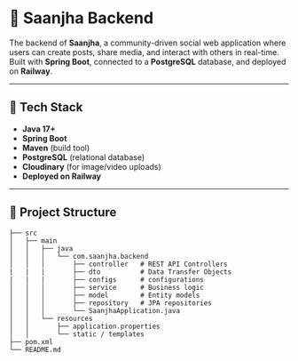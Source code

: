 # 🧠 Saanjha Backend

The backend of **Saanjha**, a community-driven social web application where users can create posts, share media, and interact with others in real-time. Built with **Spring Boot**, connected to a **PostgreSQL** database, and deployed on **Railway**.

---

## 🔧 Tech Stack

- **Java 17+**
- **Spring Boot**
- **Maven** (build tool)
- **PostgreSQL** (relational database)
- **Cloudinary** (for image/video uploads)
- **Deployed on Railway**

---

## 📁 Project Structure

```
├── src
│   ├── main
│   │   ├── java
│   │   │   └── com.saanjha.backend
│   │   │       ├── controller   # REST API Controllers
|   |   |       ├── dto          # Data Transfer Objects
|   |   |       ├── configs      # configurations
│   │   │       ├── service      # Business logic
│   │   │       ├── model        # Entity models
│   │   │       ├── repository   # JPA repositories
│   │   │       └── SaanjhaApplication.java
│   │   └── resources
│   │       ├── application.properties
│   │       └── static / templates
├── pom.xml
└── README.md
